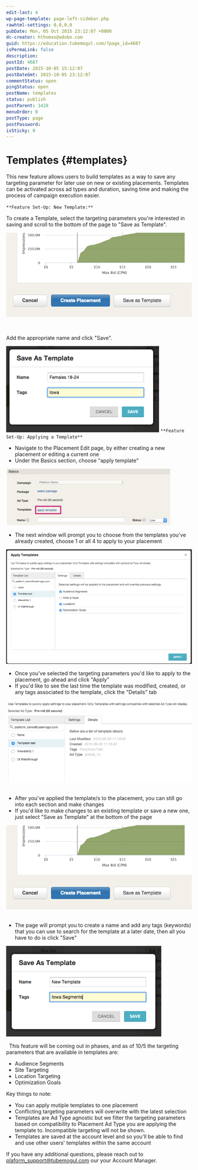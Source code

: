 ```yaml
---
edit-last: 4
wp-page-template: page-left-sidebar.php
rawhtml-settings: 0,0,0,0
pubDate: Mon, 05 Oct 2015 23:12:07 +0000
dc-creator: hthomas@adobe.com
guid: https://education.tubemogul.com/?page_id=4687
isPermaLink: false
description: 
postId: 4687
postDate: 2015-10-05 15:12:07
postDateGmt: 2015-10-05 23:12:07
commentStatus: open
pingStatus: open
postName: templates
status: publish
postParent: 1428
menuOrder: 0
postType: page
postPassword: 
isSticky: 0
---
```


# Templates {#templates}

This new feature allows users to build templates as a way to save any targeting parameter for later use on new or existing placements. Templates can be activated across ad types and duration, saving time and making the process of campaign execution easier.

`**Feature Set-Up: New Template:**`

To create a Template, select the targeting parameters you're interested in saving and scroll to the bottom of the page to "Save as Template".

[ ![temp4](assets/temp4.png)](assets/temp4.png)

&nbsp;

Add the appropriate name and click "Save".

[ ![temp5](assets/temp5.png)](assets/temp5.png)
`**Feature Set-Up: Applying a Template**`

* Navigate to the Placement Edit page, by either creating a new placement or editing a current one
* Under the Basics section, choose "apply template"

[ ![template1](assets/template1.png)](assets/template1.png)
&nbsp;

* The next window will prompt you to choose from the templates you've already created, choose 1 or all 4 to apply to your placement

[ ![templates2](assets/templates2.png)](assets/templates2.png)

* Once you've selected the targeting parameters you'd like to apply to the placement, go ahead and click "Apply"
* If you'd like to see the&nbsp;last time the template was modified, created, or any tags associated to the template, click the "Details" tab

[ ![temp3](assets/temp3.png)](assets/temp3.png)
&nbsp;

* After you've applied the template/s to the placement, you can still go into each section and make changes
* If you'd like to make changes to an existing template or&nbsp;save a new one, just select "Save as Template" at the bottom of the page

[ ![temp4](assets/temp4.png)](assets/temp4.png)
&nbsp;

* The page will prompt you to create a name and add any tags (keywords) that you can use to search for the template at a later date, then all you have to do is click "Save"

[ ![temp6](assets/temp6.png)](assets/temp6.png)

&nbsp;
This feature will be coming out in phases, and as of 10/5 the targeting parameters that are available in templates are:

* Audience Segments
* Site Targeting
* Location Targeting
* Optimization Goals

Key things to note:

* You can apply mutiple templates to one placement
* Conflicting targeting parameters will overwrite with the latest selection
* Templates are Ad Type agnostic but we filter the targeting parameters based on compatibility to Placement Ad Type you are applying the template to. Incompatible targeting will not be shown.
* Templates are saved at the account level and so you'll be able to find and use other users' templates within the same account

If you have any additional questions, please reach out to plaform_support@tubemogul.com our your Account Manager. 